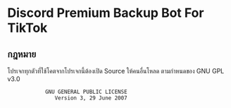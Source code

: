 # Discord Premium Backup Bot For TikTok

## กฎหมาย
โปรเจกทุกตัวที่ใช้โคตจากโปรเจกนี้ต้องเปิด Source ให้คนอื่นโหลด 
ตามกำหนดของ GNU GPL v3.0

                GNU GENERAL PUBLIC LICENSE
                   Version 3, 29 June 2007
